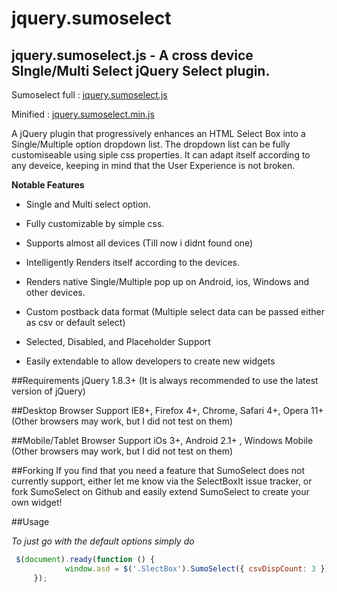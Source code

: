 jquery.sumoselect
=============


jquery.sumoselect.js - A cross device SIngle/Multi Select jQuery Select plugin.
-------------------------------------------------------------------------------

Sumoselect full :  [jquery.sumoselect.js](https://github.com/HemantNegi/jquery.sumoselect/blob/master/jquery.sumoselect.js)

Minified : [jquery.sumoselect.min.js](https://github.com/HemantNegi/jquery.sumoselect/blob/master/jquery.sumoselect.min.js)


A jQuery plugin that progressively enhances an HTML Select Box into a Single/Multiple option dropdown list. The dropdown list can be fully customiseable using siple css properties.
It can adapt itself according to any deveice, keeping in mind that the User Experience is not broken. 


**Notable Features**
  
   - Single and Multi select option.

   - Fully customizable by simple css.

   - Supports almost all devices (Till now i didnt found one)

   - Intelligently Renders itself according to the devices.

   - Renders native Single/Multiple pop up on Android, ios, Windows and other devices.
   
   - Custom postback data format (Multiple select data can be passed either as csv or default select)

   - Selected, Disabled, and Placeholder Support

   - Easily extendable to allow developers to create new widgets


##Requirements
jQuery 1.8.3+ (It is always recommended to use the latest version of jQuery)


##Desktop Browser Support
IE8+, Firefox 4+, Chrome, Safari 4+, Opera 11+ (Other browsers may work, but I did not test on them)


##Mobile/Tablet Browser Support
iOs 3+, Android 2.1+ , Windows Mobile (Other browsers may work, but I did not test on them)


##Forking
If you find that you need a feature that SumoSelect does not currently support, either let me know via the SelectBoxIt issue tracker, or fork SumoSelect on Github and easily extend SumoSelect to create your own widget!

##Usage

*To just go with the default options simply do*

```javascript
 $(document).ready(function () {
            window.asd = $('.SlectBox').SumoSelect({ csvDispCount: 3 });
     });
```
